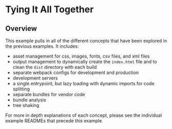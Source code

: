 # Tying It All Together

## Overview

This example pulls in all of the different concepts that have been explored in the previous examples. It includes:

- asset management for css, images, fonts, csv files, and xml files
- output management to dynamically create the `index.html` file and to clean the `dist` directory with each build
- separate webpack configs for development and production
- development servers
- a single entrypoint, but lazy loading with dynamic imports for code splitting
- separate bundles for vendor code
- bundle analysis
- tree shaking

For more in depth explanations of each concept, please see the individual example READMEs that precede this example.
